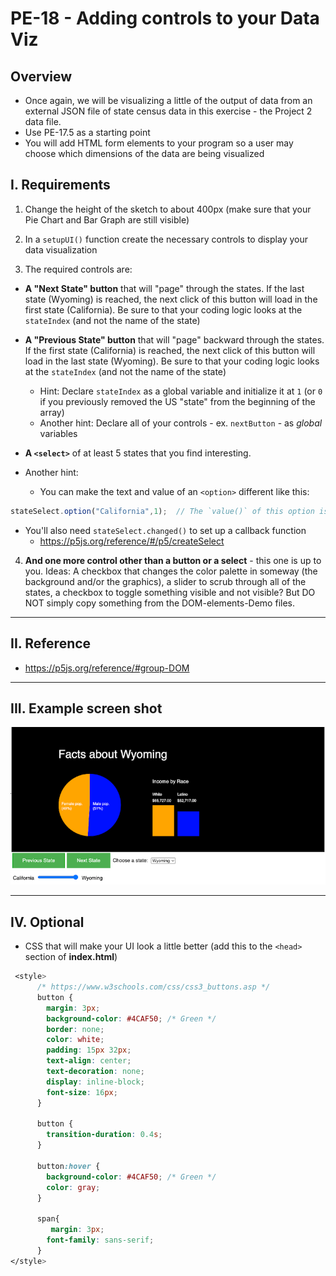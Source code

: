 # PE-18 - Adding controls to your Data Viz


## Overview
- Once again, we will be visualizing a little of the output of data from an external JSON file of state census data in this exercise - the Project 2 data file. 
- Use PE-17.5 as a starting point
- You will add HTML form elements to your program so a user may choose which dimensions of the data are being visualized


## I. Requirements

1) Change the height of the sketch to about 400px (make sure that your Pie Chart and Bar Graph are still visible)

2) In a `setupUI()` function create the necessary controls to display your data visualization

3) The required controls are:

  - **A "Next State" button** that will "page" through the states. If the last state (Wyoming) is reached, the next click of this button will load in the first state (California). Be sure to that your coding logic looks at the `stateIndex` (and not the name of the state)

  - **A "Previous State" button** that will "page" backward through the states. If the first state (California) is reached, the next click of this button will load in the last state (Wyoming). Be sure to that your coding logic looks at the `stateIndex` (and not the name of the state)

    - Hint: Declare `stateIndex` as a global variable and initialize it at `1` (or `0` if you previously removed the US "state" from the beginning of the array)
    - Another hint: Declare all of your controls - ex. `nextButton` - as *global* variables

  - **A `<select>`** of at least 5 states that you find interesting.

  - Another hint: 
    - You can make the text and value of an `<option>` different like this:

```js
stateSelect.option("California",1);  // The `value()` of this option is 1
```

  - You'll also need `stateSelect.changed()` to set up a callback function
    - https://p5js.org/reference/#/p5/createSelect
  
  
4) **And one more control other than a button or a select** - this one is up to you. Ideas: A checkbox that changes the color palette in someway (the background and/or the graphics), a slider to scrub through all of the states, a checkbox to toggle something visible and not visible? But DO NOT simply copy something from the DOM-elements-Demo files.

<hr>
  
## II. Reference

  - https://p5js.org/reference/#group-DOM
  
<hr>
  
## III. Example screen shot
  
![screenshot](_images/pe18-1.png)
  
<hr>
  
## IV. Optional

- CSS that will make your UI look a little better (add this to the `<head>` section of **index.html**)
 
```css
 <style>
      /* https://www.w3schools.com/css/css3_buttons.asp */
      button {
        margin: 3px;
        background-color: #4CAF50; /* Green */
        border: none;
        color: white;
        padding: 15px 32px;
        text-align: center;
        text-decoration: none;
        display: inline-block;
        font-size: 16px;
      }

      button {
        transition-duration: 0.4s;
      }

      button:hover {
        background-color: #4CAF50; /* Green */
        color: gray;
      }

      span{
         margin: 3px;
        font-family: sans-serif;
      }
</style>
```

